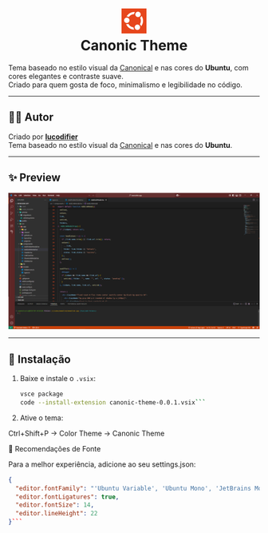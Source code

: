 <h1 align="center">
  <img src="images/canonic.jpeg" alt="Canonic Theme" width="50"/>
  <br/>
  Canonic Theme
</h1> 

Tema baseado no estilo visual da [Canonical](https://canonical.com) e nas cores do **Ubuntu**, com cores elegantes e contraste suave.  
Criado para quem gosta de foco, minimalismo e legibilidade no código.  

---

## 👨‍💻 Autor

Criado por **[lucodifier](https://github.com/lucodifier)**  
Tema baseado no estilo visual da [Canonical](https://canonical.com) e nas cores do **Ubuntu**.

---

## ✨ Preview

![Preview do Canonic Themt](images/preview.png)

---

## 🚀 Instalação

1. Baixe e instale o `.vsix`:
   ```bash
   vsce package
   code --install-extension canonic-theme-0.0.1.vsix```

2. Ative o tema:

Ctrl+Shift+P → Color Theme → Canonic Theme

📝 Recomendações de Fonte

Para a melhor experiência, adicione ao seu settings.json:

```json
{
  "editor.fontFamily": "'Ubuntu Variable', 'Ubuntu Mono', 'JetBrains Mono', monospace",
  "editor.fontLigatures": true,
  "editor.fontSize": 14,
  "editor.lineHeight": 22
}```
